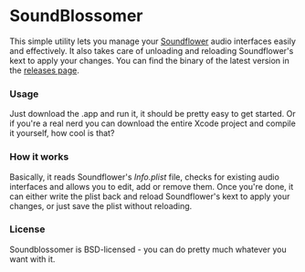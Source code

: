 SoundBlossomer
==============

This simple utility lets you manage your [Soundflower](http://cycling74.com/products/soundflower/) audio interfaces easily and effectively.
It also takes care of unloading and reloading Soundflower's kext to apply your changes.
You can find the binary of the latest version in the [releases page](https://github.com/LucaTNT/SoundBlossomer/releases).

### Usage
Just download the .app and run it, it should be pretty easy to get started. Or if you're a real nerd you can download the entire Xcode project and compile it yourself, how cool is that?

### How it works
Basically, it reads Soundflower's *Info.plist* file, checks for existing audio interfaces and allows you to edit, add or remove them.
Once you're done, it can either write the plist back and reload Soundflower's kext to apply your changes, or just save the plist without reloading.

### License
Soundblossomer is BSD-licensed - you can do pretty much whatever you want with it.